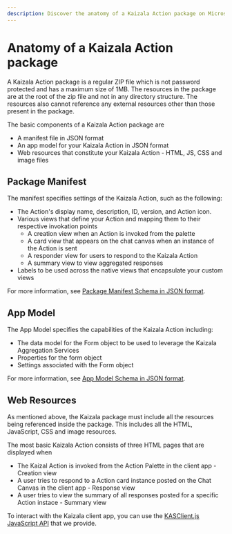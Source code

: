 ```yaml
---
description: Discover the anatomy of a Kaizala Action package on Microsoft's official site. Learn about its components, settings, and how to leverage its capabilities.
---
```

# Anatomy of a Kaizala Action package

A Kaizala Action package is a regular ZIP file which is not password protected and has a maximum size of 1MB. The resources in the package are at the root of the zip file and not in any directory structure. The resources also cannot reference any external resources other than those present in the package.

The basic components of a Kaizala Action package are 
*   A manifest file in JSON format
*   An app model for your Kaizala Action in JSON format
*   Web resources that constitute your Kaizala Action - HTML, JS, CSS and image files

## Package Manifest

The manifest specifies settings of the Kaizala Action, such as the following:
*   The Action's display name, description, ID, version, and Action icon.
*   Various views that define your Action and mapping them to their respective invokation points
    * A creation view when an Action is invoked from the palette
    * A card view that appears on the chat canvas when an instance of the Action is sent
    * A responder view for users to respond to the Kaizala Action
    * A summary view to view aggregated responses
*   Labels to be used across the native views that encapsulate your custom views

For more information, see [Package Manifest Schema in JSON format](package_manifest_schema.md).

## App Model

The App Model specifies the capabilities of the Kaizala Action including:
*   The data model for the Form object to be used to leverage the Kaizala Aggregation Services
*   Properties for the form object
*   Settings associated with the Form object

For more information, see [App Model Schema in JSON format](appModel_schema.md).

## Web Resources

As mentioned above, the Kaizala package must include all the resources being referenced inside the package. This includes all the HTML, JavaScript, CSS and image resources.

The most basic Kaizala Action consists of three HTML pages that are displayed when
*   The Kaizal Action is invoked from the Action Palette in the client app - Creation view
*   A user tries to respond to a Action card instance posted on the Chat Canvas in the client app - Response view
*   A user tries to view the summary of all responses posted for a specific Action instace - Summary view

To interact with the Kaizala client app, you can use the [KASClient.js JavaScript API](KASClient/README.md) that we provide.


